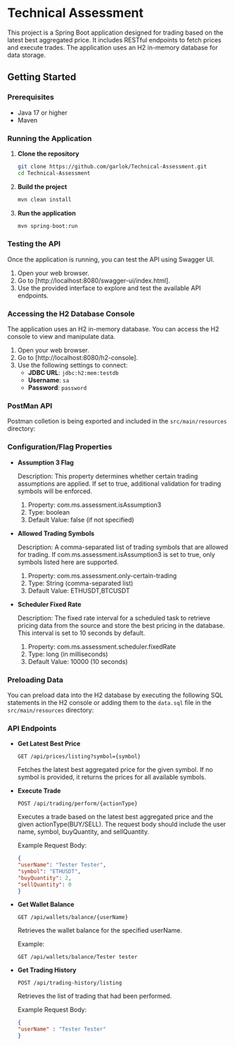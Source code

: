 # Technical Assessment

This project is a Spring Boot application designed for trading based on the latest best aggregated price. It includes RESTful endpoints to fetch prices and execute trades. The application uses an H2 in-memory database for data storage.

## Getting Started

### Prerequisites

- Java 17 or higher
- Maven

### Running the Application

1. **Clone the repository**

    ```bash
    git clone https://github.com/garlok/Technical-Assessment.git
    cd Technical-Assessment
    ```

2. **Build the project**

    ```bash
    mvn clean install
    ```

3. **Run the application**

    ```bash
    mvn spring-boot:run
    ```

### Testing the API

Once the application is running, you can test the API using Swagger UI.

1. Open your web browser.
2. Go to [http://localhost:8080/swagger-ui/index.html].
3. Use the provided interface to explore and test the available API endpoints.

### Accessing the H2 Database Console

The application uses an H2 in-memory database. You can access the H2 console to view and manipulate data.

1. Open your web browser.
2. Go to [http://localhost:8080/h2-console].
3. Use the following settings to connect:
    - **JDBC URL**: `jdbc:h2:mem:testdb`
    - **Username**: `sa`
    - **Password**: `password`
	
	
### PostMan API

Postman colletion is being exported and included in the `src/main/resources` directory:


### Configuration/Flag Properties

- **Assumption 3 Flag**

	Description: This property determines whether certain trading assumptions are applied. If set to true, additional validation for trading symbols will be enforced.
	1. Property: com.ms.assessment.isAssumption3
	2. Type: boolean
	3. Default Value: false (if not specified)


- **Allowed Trading Symbols**

	Description: A comma-separated list of trading symbols that are allowed for trading. If com.ms.assessment.isAssumption3 is set to true, only symbols listed here are supported.
	1. Property: com.ms.assessment.only-certain-trading
	2. Type: String (comma-separated list)
	3. Default Value: ETHUSDT,BTCUSDT
	
	
- **Scheduler Fixed Rate**

	Description: The fixed rate interval for a scheduled task to retrieve pricing data from the source and store the best pricing in the database. This interval is set to 10 seconds by default.
	1. Property: com.ms.assessment.scheduler.fixedRate
	2. Type: long (in milliseconds)
	3. Default Value: 10000 (10 seconds)

	
### Preloading Data

You can preload data into the H2 database by executing the following SQL statements in the H2 console or adding them to the `data.sql` file in the `src/main/resources` directory:


### API Endpoints

- **Get Latest Best Price**

    ```http
    GET /api/prices/listing?symbol={symbol}
    ```
    Fetches the latest best aggregated price for the given symbol. If no symbol is provided, it returns the prices for all available symbols.
	
		
- **Execute Trade**

    ```http
    POST /api/trading/perform/{actionType}
    ```
    Executes a trade based on the latest best aggregated price and the given actionType(BUY/SELL). 
	The request body should include the user name, symbol, buyQuantity, and sellQuantity.

    Example Request Body:

    ```json
    {
    "userName": "Tester Tester",
    "symbol": "ETHUSDT",
    "buyQuantity": 2,
    "sellQuantity": 0
	}
    ```
	
- **Get Wallet Balance**

    ```http
    GET /api/wallets/balance/{userName}
    ```

    Retrieves the wallet balance for the specified userName.

    Example:

    ```http
    GET /api/wallets/balance/Tester tester
	```

- **Get Trading History**

    ```http
    POST /api/trading-history/listing
    ```

    Retrieves the list of trading that had been performed.

    Example Request Body:

    ```json
    {
    "userName" : "Tester Tester"
	}
    ```
